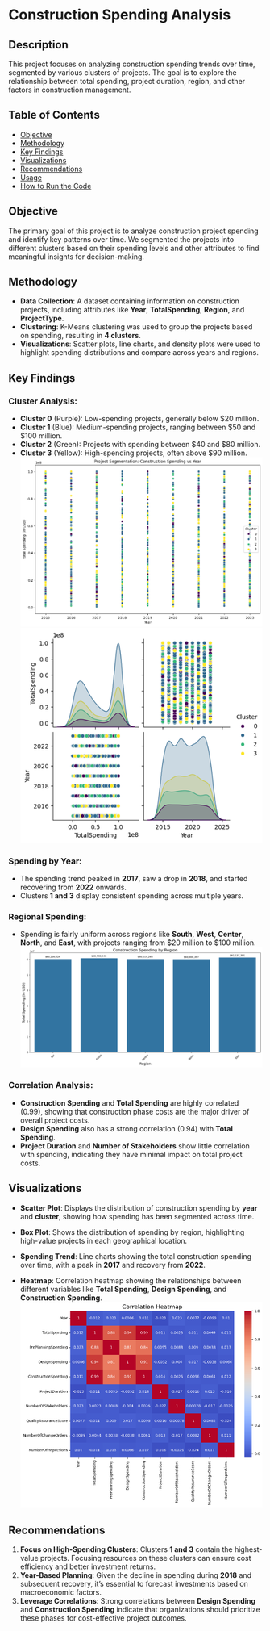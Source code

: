 # Construction Spending Analysis

## Description
This project focuses on analyzing construction spending trends over time, segmented by various clusters of projects. The goal is to explore the relationship between total spending, project duration, region, and other factors in construction management.

## Table of Contents
- [Objective](#objective)
- [Methodology](#methodology)
- [Key Findings](#key-findings)
- [Visualizations](#visualizations)
- [Recommendations](#recommendations)
- [Usage](#usage)
- [How to Run the Code](#how-to-run-the-code)

## Objective
The primary goal of this project is to analyze construction project spending and identify key patterns over time. We segmented the projects into different clusters based on their spending levels and other attributes to find meaningful insights for decision-making.

## Methodology
- **Data Collection**: A dataset containing information on construction projects, including attributes like **Year**, **TotalSpending**, **Region**, and **ProjectType**.
- **Clustering**: K-Means clustering was used to group the projects based on spending, resulting in **4 clusters**.
- **Visualizations**: Scatter plots, line charts, and density plots were used to highlight spending distributions and compare across years and regions.

## Key Findings

### Cluster Analysis:
- **Cluster 0** (Purple): Low-spending projects, generally below $20 million.
- **Cluster 1** (Blue): Medium-spending projects, ranging between $50 and $100 million.
- **Cluster 2** (Green): Projects with spending between $40 and $80 million.
- **Cluster 3** (Yellow): High-spending projects, often above $90 million.
![alt text](image.png)
![alt text](image-1.png)

### Spending by Year:
- The spending trend peaked in **2017**, saw a drop in **2018**, and started recovering from **2022** onwards.
- Clusters **1 and 3** display consistent spending across multiple years.

### Regional Spending:
- Spending is fairly uniform across regions like **South**, **West**, **Center**, **North**, and **East**, with projects ranging from $20 million to $100 million.
![alt text](image-3.png)

### Correlation Analysis:
- **Construction Spending** and **Total Spending** are highly correlated (0.99), showing that construction phase costs are the major driver of overall project costs.
- **Design Spending** also has a strong correlation (0.94) with **Total Spending**.
- **Project Duration** and **Number of Stakeholders** show little correlation with spending, indicating they have minimal impact on total project costs.


## Visualizations
- **Scatter Plot**: Displays the distribution of construction spending by **year** and **cluster**, showing how spending has been segmented across time.

- **Box Plot**: Shows the distribution of spending by region, highlighting high-value projects in each geographical location.

- **Spending Trend**: Line charts showing the total construction spending over time, with a peak in **2017** and recovery from **2022**.

- **Heatmap**: Correlation heatmap showing the relationships between different variables like **Total Spending**, **Design Spending**, and **Construction Spending**.
![alt text](image-5.png)

## Recommendations
1. **Focus on High-Spending Clusters**: Clusters **1 and 3** contain the highest-value projects. Focusing resources on these clusters can ensure cost efficiency and better investment returns.
2. **Year-Based Planning**: Given the decline in spending during **2018** and subsequent recovery, it’s essential to forecast investments based on macroeconomic factors.
3. **Leverage Correlations**: Strong correlations between **Design Spending** and **Construction Spending** indicate that organizations should prioritize these phases for cost-effective project outcomes.
